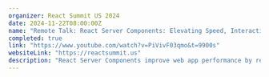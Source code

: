```yaml
---
organizer: React Summit US 2024
date: 2024-11-22T08:00:00Z
name: "Remote Talk: React Server Components: Elevating Speed, Interactivity, and User Experience"
completed: true
link: "https://www.youtube.com/watch?v=PiVivF03qmo&t=9900s"
websiteLink: "https://reactsummit.us"
description: "React Server Components improve web app performance by rendering components on the server and streaming them to the client in real time. This session will demonstrate their benefits, including increased speed and responsiveness, through real-world examples. You'll learn to use asynchronous components and modern React features to optimize load times and enhance user experience."
---
```

